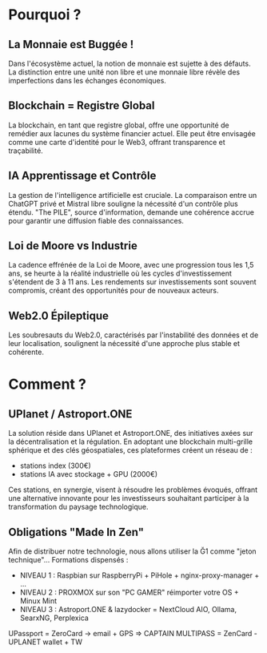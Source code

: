 # Pourquoi ?

## La Monnaie est Buggée !

Dans l'écosystème actuel, la notion de monnaie est sujette à des défauts.
 La distinction entre une unité non libre et une monnaie libre révèle des imperfections
 dans les échanges économiques.

## Blockchain = Registre Global

La blockchain, en tant que registre global, offre une opportunité de remédier aux lacunes du
système financier actuel. Elle peut être envisagée comme une carte d'identité pour le Web3,
offrant transparence et traçabilité.

## IA Apprentissage et Contrôle

La gestion de l'intelligence artificielle est cruciale. La comparaison entre un ChatGPT privé
et Mistral libre souligne la nécessité d'un contrôle plus étendu.
"The PILE", source d'information, demande une cohérence accrue pour garantir une
diffusion fiable des connaissances.

## Loi de Moore vs Industrie

La cadence effrénée de la Loi de Moore, avec une progression tous les 1,5 ans,
se heurte à la réalité industrielle où les cycles d'investissement s'étendent de 3 à 11 ans.
Les rendements sur investissements sont souvent compromis, créant des opportunités pour de nouveaux acteurs.

## Web2.0 Épileptique

Les soubresauts du Web2.0, caractérisés par l'instabilité des données et de leur localisation,
soulignent la nécessité d'une approche plus stable et cohérente.

# Comment ?

## UPlanet / Astroport.ONE

La solution réside dans UPlanet et Astroport.ONE, des initiatives axées sur la décentralisation et la régulation.
En adoptant une blockchain multi-grille sphérique et des clés géospatiales, ces plateformes créent un réseau de :
* stations index (300€)
* stations IA avec stockage + GPU (2000€)


Ces stations, en synergie, visent à résoudre les problèmes évoqués, offrant une alternative innovante
pour les investisseurs souhaitant participer à la transformation du paysage technologique.


## Obligations "Made In Zen"

Afin de distribuer notre technologie, nous allons utiliser la Ğ1 comme "jeton technique"...
Formations dispensés :
 * NIVEAU 1 : Raspbian sur RaspberryPi + PiHole + nginx-proxy-manager + ...
 * NIVEAU 2 : PROXMOX sur son "PC GAMER" réimporter votre OS + Minux Mint
 * NIVEAU 3 : Astroport.ONE & lazydocker = NextCloud AIO, Ollama, SearxNG, Perplexica

UPassport = ZeroCard -> email + GPS => CAPTAIN
MULTIPASS = ZenCard - UPLANET wallet + TW



